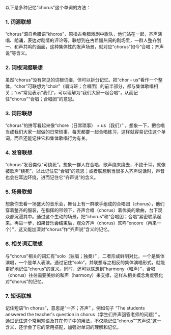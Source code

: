 以下是多种记忆“chorus”这个单词的方法：

### 1. 词源联想
“chorus”源自希腊语“khoros”，原指古希腊戏剧中歌队，他们站在一起，齐声演唱、朗诵，表达对剧情的评论等。联想到在古希腊热闹的剧场里，一群人整齐划一、和声共鸣的画面，这种集体性的发声场景，就对应“chorus”如今“合唱；齐声说”等含义。

### 2. 词根词缀联想
虽然“chorus”没有常见的词根词缀，但可以拆分记忆。把“chor - us”看作一个整体，“chor”可联想为“choir”（唱诗班；合唱团）的前半部分，都与集体歌唱相关；“us”常见表示“我们”，可以理解为“我们大家一起合唱”，从而记住“chorus”“合唱；合唱团”的意思。

### 3. 词形联想
“chorus”的拼写看起来像“chore（日常琐事） + us（我们）” 。想象一下，把合唱当成我们大家一起做的日常琐事，每天都要一起合唱练习，这样就容易记住这个单词，而且还能记住它和集体歌唱行为有关。

### 4. 发音联想
“chorus”发音类似“可绕死”。想象一群人在合唱，歌声绕来绕去，不绝于耳，就像被歌声“绕死”，以此记住它“合唱”的意思；或者联想到当很多人齐声说话时，声音也会在耳边环绕，进而记住它“齐声说”的含义。

### 5. 场景联想
想象你去看一场盛大的音乐会，舞台上有一群歌手组成的合唱团（chorus），他们穿着整齐的服装，在指挥的带领下，齐声合唱（chorus）着优美的歌曲，台下观众都沉浸其中。通过这个生动的场景，把“chorus”和“合唱团；合唱”紧密联系起来。再进一步，如果音乐会结束后，观众齐声（chorus）欢呼“encore（再来一个）”，这又能加深对“chorus”作“齐声说”含义的记忆。

### 6. 相关词汇联想
与“chorus”相关的词汇有“solo（独唱；独奏）” ，二者形成鲜明对比，一个是集体演唱，一个是单人表演。通过记住“solo”，并联想与之相反的集体演唱形式，就能更好地记住“chorus”的含义。同时，还可以联想到“harmony（和声）”，合唱（chorus）往往需要美妙的和声（harmony）来支撑，这样从相关概念角度强化对“chorus”的记忆。

### 7. 短语联想
记住短语“in chorus”，意思是“一齐；齐声” 。例如句子 “The students answered the teacher's question in chorus（学生们齐声回答老师的问题）” 。通过记住这个常用短语及其在句子中的用法，不仅能记住“chorus”“齐声说”这一含义，还学会了它的常用搭配，加强对单词的理解和记忆。 